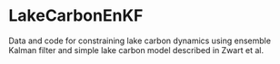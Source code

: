 # LakeCarbonEnKF
Data and code for constraining lake carbon dynamics using ensemble Kalman filter and simple lake carbon model described in Zwart et al.
